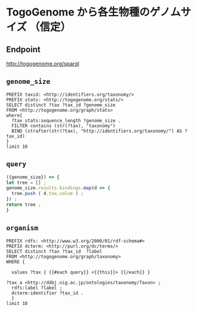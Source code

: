 # TogoGenome から各生物種のゲノムサイズ （信定）

## Endpoint
http://togogenome.org/sparql

## `genome_size`
```sparql
PREFIX taxid: <http://identifiers.org/taxonomy/>
PREFIX stats: <http://togogenome.org/stats/>
SELECT distinct ?tax ?tax_id ?genome_size 
FROM <http://togogenome.org/graph/stats>
where{
  ?tax stats:sequence_length ?genome_size .
  FILTER contains (str(?tax), "taxonomy")
  BIND (strafter(str(?tax), "http://identifiers.org/taxonomy/") AS ?tax_id)
}
limit 10
```

## `query`
```javascript
({genome_size}) => {
let tree = [] ;
genome_size.results.bindings.map(d => {
  tree.push ( d.tax.value ) ;
}) ;
return tree ;
}
```

## `organism`
```sparql
PREFIX rdfs: <http://www.w3.org/2000/01/rdf-schema#>
PREFIX dcterm: <http://purl.org/dc/terms/>
SELECT distinct ?tax ?tax_id  ?label
FROM <http://togogenome.org/graph/taxonomy>
WHERE {

  values ?tax { {{#each query}} <{{this}}> {{/each}} }

?tax a <http://ddbj.nig.ac.jp/ontologies/taxonomy/Taxon> ; 
  rdfs:label ?label ;
  dcterm:identifier ?tax_id .
  }
limit 10
```



